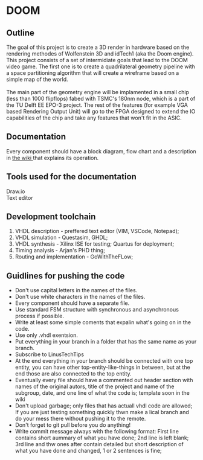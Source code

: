# DOOM

## Outline
The goal of this project is to create a 3D render in hardware based on the rendering methodes of Wolfenstein 3D and idTech1 (aka the Doom engine). <br>
This project consists of a set of intermidiate goals that lead to the DOOM video game. The first one is to create a quadrilateral geometry pipeline with a space partitioning algorithm that will create a wireframe based on a simple map of the world.<br>
<br>
The main part of the geometry engine will be implamented in a small chip (less than 1000 flipflops) fabed with TSMC's 180nm node, which is a part of the TU Delft EE EPO-3 project. The rest of the features (for example VGA based Rendering Output Unit) will go to the FPGA designed to extend the IO capabilities of the chip and take any features that won't fit in the ASIC. <br>

## Documentation
Every component should have a block diagram, flow chart and a description in <a href="https://github.com/Team111111111111/DOOMic/wiki"> the wiki </a> that explains its operation.<br>

## Tools used for the documentation
Draw.io<br>
Text editor<br>

## Development toolchain
<ol>
<li> VHDL description - preffered text editor (VIM, VSCode, Notepad); </li>
<li> VHDL simulation  - Questasim, GHDL; </li>
<li> VHDL synthesis   - Xilinx ISE for testing; Quartus for deployment; </li>
<li> Timing analysis  - Arjan's PHD thing; </li>
<li> Routing and implementation - GoWithTheFLow; </li>
</ol>

## Guidlines for pushing the code
<ul>
<li> Don't use capital letters in the names of the files. </li>
<li> Don't use white characters in the names of the files. </li>
<li> Every component should have a separate file.</li> 
<li> Use standard FSM structure with synchronous and asynchronous process if possible.</li> 
<li> Write at least some simple coments that expalin what's going on in the code.</li> 
<li> Use only .vhdl exentsion.</li> 
<li> Put everything in your branch in a folder that has the same name as your branch.</li>
<li> Subscribe to LinusTechTips </li>
<li> At the end everything in your branch should be connected with one top entity, you can have other top-entity-like-things in between, but at the end those are also connected to the top entity. </li>
<li> Eventually every file should have a commented out header section with names of the original autors, title of the project and name of the subgroup, date, and one line of what the code is; template soon in the wiki </li>
<li> Don't upload garbage; only files that has actuall vhdl code are allowed; If you are just testing something quickly thwn make a lical branch and do your mess there without pushing it to the remote. </li>
<li> Don't forget to git pull before you do anything! </li>
<li> Write commit message always with the following format: First line contains short aummary of what you have done; 2nd line is left blank; 3rd line and thw ones after contain detailed but short description of what you have done and changed, 1 or 2 sentences is fine; </li>
</ul>
